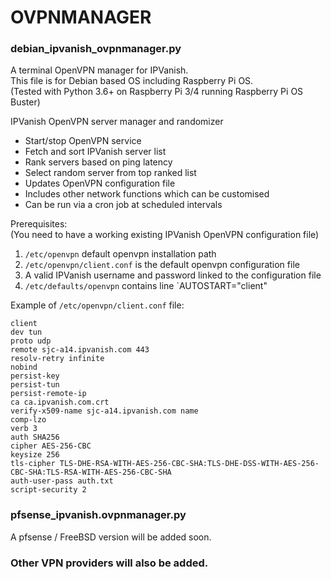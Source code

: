 # OVPNMANAGER
### debian_ipvanish_ovpnmanager.py
A terminal OpenVPN manager for IPVanish.   
This file is for Debian based OS including Raspberry Pi OS.   
(Tested with Python 3.6+ on Raspberry Pi 3/4 running Raspberry Pi OS Buster)

IPVanish OpenVPN server manager and randomizer
- Start/stop OpenVPN service
- Fetch and sort IPVanish server list
- Rank servers based on ping latency
- Select random server from top ranked list
- Updates OpenVPN configuration file
- Includes other network functions which can be customised
- Can be run via a cron job at scheduled intervals

Prerequisites:  
(You need to have a working existing IPVanish OpenVPN configuration file)
1. `/etc/openvpn` default openvpn installation path
2. `/etc/openvpn/client.conf` is the default openvpn configuration file
3. A valid IPVanish username and password linked to the configuration file
4. `/etc/defaults/openvpn` contains line `AUTOSTART="client"

Example of `/etc/openvpn/client.conf` file:

```
client
dev tun
proto udp
remote sjc-a14.ipvanish.com 443
resolv-retry infinite
nobind
persist-key
persist-tun
persist-remote-ip
ca ca.ipvanish.com.crt
verify-x509-name sjc-a14.ipvanish.com name
comp-lzo
verb 3
auth SHA256
cipher AES-256-CBC
keysize 256
tls-cipher TLS-DHE-RSA-WITH-AES-256-CBC-SHA:TLS-DHE-DSS-WITH-AES-256-CBC-SHA:TLS-RSA-WITH-AES-256-CBC-SHA
auth-user-pass auth.txt
script-security 2
```

### pfsense_ipvanish.ovpnmanager.py
A pfsense / FreeBSD version will be added soon.

### Other VPN providers will also be added.

